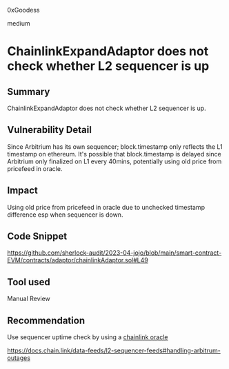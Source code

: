 0xGoodess

medium

# ChainlinkExpandAdaptor does not check whether L2 sequencer is up

## Summary
ChainlinkExpandAdaptor does not check whether L2 sequencer is up.

## Vulnerability Detail
Since Arbitrium has its own sequencer; block.timestamp only reflects the L1 timestamp on ethereum. It's possible that block.timestamp is delayed since Arbitrium only finalized on L1 every 40mins, potentially using old price from pricefeed in oracle.

## Impact
Using old price from pricefeed in oracle due to unchecked timestamp difference esp when sequencer is down.

## Code Snippet
https://github.com/sherlock-audit/2023-04-jojo/blob/main/smart-contract-EVM/contracts/adaptor/chainlinkAdaptor.sol#L49

## Tool used

Manual Review

## Recommendation
Use sequencer uptime check by using a [chainlink oracle](https://blog.chain.link/how-to-use-chainlink-price-feeds-on-arbitrum/#almost_done!_meet_the_l2_sequencer_health_flag)

https://docs.chain.link/data-feeds/l2-sequencer-feeds#handling-arbitrum-outages

